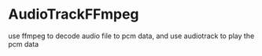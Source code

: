 # AudioTrackFFmpeg
use ffmpeg to decode audio file to pcm data, and use audiotrack to play the pcm data

